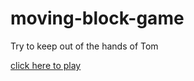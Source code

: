 # moving-block-game
Try to keep out of the hands of Tom

[click here to play](https://lauradevriendt.github.io/moving-block-game/moving-block.html)
